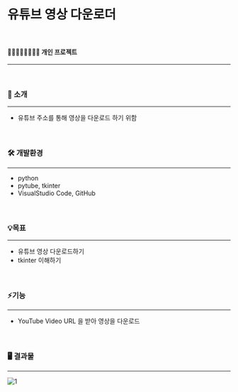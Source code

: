 # 유튜브 영상 다운로더
<br/>

#### 👨🏻‍👩🏻‍👧🏻‍👦🏻 개인 프로젝트
---  
<br/>


  
### 📢 소개
---
+ 유튜브 주소를 통해 영상을 다운로드 하기 위함
<br/><br/><br/>

### 🛠️ 개발환경
---
+ python
+ pytube, tkinter
+ VisualStudio Code, GitHub
<br/><br/><br/>



### 💡목표
---
+ 유튜브 영상 다운로드하기
+ tkinter 이해하기
<br/><br/><br/>


### ⚡기능
---
+ YouTube Video URL 을 받아 영상을 다운로드
  <br/><br/><br/>

### 🖥️ 결과물
---
![1](https://github.com/oracle312/youtube_downloader/assets/72733953/0b72ffc4-0e85-4bca-b1de-937678aaceaf)
